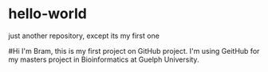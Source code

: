 # hello-world
just another repository, except its my first one 

#Hi I'm Bram, this is my first project on GitHub project. I'm using GeitHub for my masters project in Bioinformatics at Guelph University.
